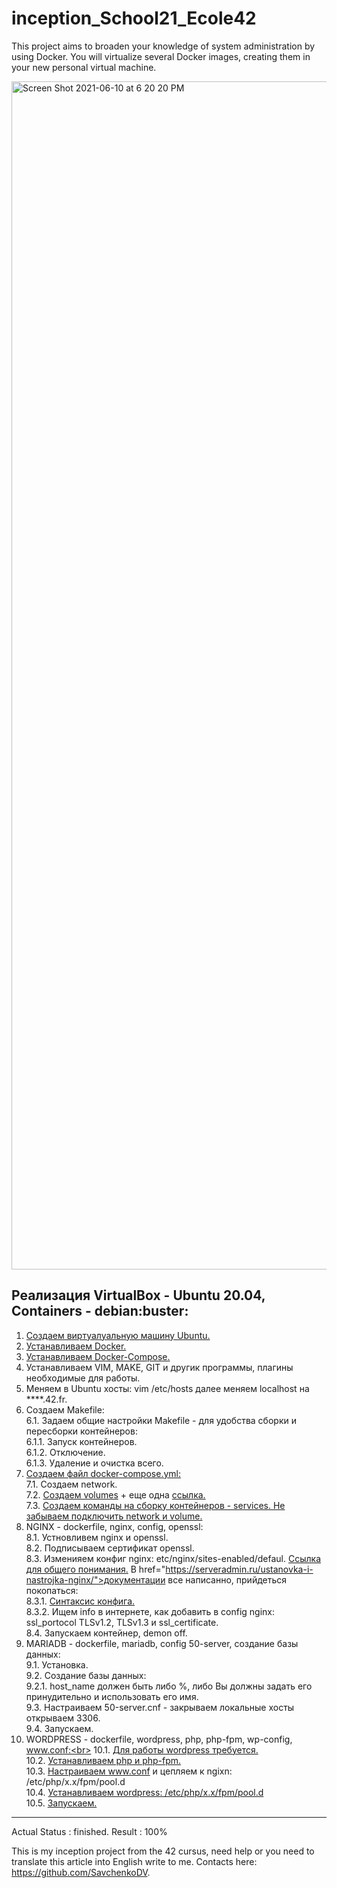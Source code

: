 # inception_School21_Ecole42
This project aims to broaden your knowledge of system administration by using Docker. You will virtualize several Docker images, creating them in your new personal virtual machine.

<img width="1901" alt="Screen Shot 2021-06-10 at 6 20 20 PM" src="https://user-images.githubusercontent.com/78852244/121551783-999a8a80-ca18-11eb-8b3a-d833b28399f4.png">

Реализация VirtualBox - Ubuntu 20.04, Containers - debian:buster:
---------------------------------------------------------------------------------------------------------------------------------
1. <a href="https://losst.ru/kak-polzovatsya-virtualbox#2_%D0%A1%D0%BE%D0%B7%D0%B4%D0%B0%D0%BD%D0%B8%D0%B5_%D0%B2%D0%B8%D1%80%D1%82%D1%83%D0%B0%D0%BB%D1%8C%D0%BD%D0%BE%D0%B9_%D0%BC%D0%B0%D1%88%D0%B8%D0%BD%D1%8B">Создаем виртуалуальную машину Ubuntu.</a>
2. <a href="https://www.digitalocean.com/community/tutorials/how-to-install-and-use-docker-on-ubuntu-20-04-ru">Устанавливаем Docker.</a>
3. <a href="https://www.digitalocean.com/community/tutorials/how-to-install-and-use-docker-compose-on-ubuntu-20-04-ru">Устанавливаем Docker-Compose.</a>
4. Устанавливаем VIM, MAKE, GIT и другик программы, плагины необходимые для работы.
5. Меняем в Ubuntu хосты: vim /etc/hosts далее меняем localhost на ****.42.fr.
6. Создаем Makefile:<br>
    6.1. Задаем общие настройки Makefile - для удобства сборки и пересборки контейнеров:<br>
        6.1.1. Запуск контейнеров.<br>
        6.1.2. Отключение.<br>
        6.1.3. Удаление и очистка всего.
7. <a href="https://dker.ru/docs/docker-compose/compose-file-reference">Создаем файл docker-compose.yml:</a><br>
    7.1. Создаем network. <br>
    7.2. <a href="https://docs.docker.com/storage/volumes/">Создаем volumes</a> + еще одна <a href="https://github.com/compose-spec/compose-spec/blob/master/spec.md#volumes-top-level-element">ссылка.</a><br>
    7.3. <a href="https://dker.ru/docs/docker-compose/compose-file-reference">Создаем команды на сборку контейнеров - services. Не забываем подключить network и volume.</a><br>
8. NGINX - dockerfile, nginx, config, openssl:<br>
    8.1. Устновливем nginx и openssl.<br>
    8.2. Подписываем сертификат openssl.<br>
    8.3. Изменияем конфиг nginx: etc/nginx/sites-enabled/defaul. <a href="https://serveradmin.ru/ustanovka-i-nastrojka-nginx/">Ссылка для общего понимания.</a> В href="https://serveradmin.ru/ustanovka-i-nastrojka-nginx/">документации</a> все написанно, прийдеться покопаться:<br>
        8.3.1. <a href="https://nginx.org/ru/docs/beginners_guide.html">Синтаксис конфига.</a><br>
        8.3.2. Ищем info в интернете, как добавить в config nginx: ssl_portocol TLSv1.2, TLSv1.3 и ssl_certificate.<br>
    8.4. Запускаем контейнер, demon off.
9. MARIADB - dockerfile, mariadb, config 50-server, создание базы данных:<br>
    9.1. Установка. <br>
    9.2. Создание базы данных:<br>
        9.2.1. host_name должен быть либо %, либо Вы должны задать его принудительно и использовать его имя.<br>
    9.3. Настраиваем 50-server.cnf - закрываем локальные хосты открываем 3306.<br>
    9.4. Запускаем.
10. WORDPRESS - dockerfile, wordpress, php, php-fpm, wp-config, www.conf:<br>
    10.1. <a href="https://ru.wordpress.org/about/requirements/">Для работы wordpress требуется.</a> <br>
    10.2. <a href="http://xandeadx.ru/blog/php/866">Устанавливаем php и php-fpm.</a><br>
    10.3. <a href="https://www.php.net/manual/ru/install.fpm.configuration.php">Настраиваем www.conf и цепляем к ngixn: /etc/php/x.x/fpm/pool.d</a> <br>
    10.4. <a href="https://codex.wordpress.org/%D0%A3%D1%81%D1%82%D0%B0%D0%BD%D0%BE%D0%B2%D0%BA%D0%B0_WordPress#Using_the_MySQL_Client) - wp-config (https://techlist.top/ustanovka-wordpress-odnoj-knopkoj/">Устанавливаем wordpress: /etc/php/x.x/fpm/pool.d</a>  <br>
    10.5. <a href="https://linux.die.net/man/8/php-fpm">Запускаем.</a>
---------------------------------------------------------------------------------------------------------------------------------
Actual Status : finished.
Result : 100%

This is my inception project from the 42 cursus, need help or
you need to translate this article into English write to me.
Contacts here: https://github.com/SavchenkoDV.
